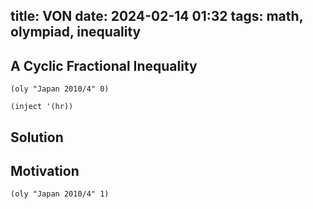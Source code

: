 title: VON
date: 2024-02-14 01:32
tags: math, olympiad, inequality
---

## A Cyclic Fractional Inequality

`(oly "Japan 2010/4" 0)`

`(inject '(hr))`

## Solution

## Motivation

`(oly "Japan 2010/4" 1)`

